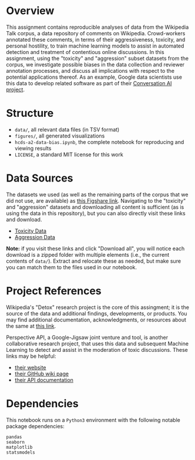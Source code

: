 # Overview

This assignment contains reproducible analyses of data from the Wikipedia Talk corpus, a data repository of comments on Wikipedia. Crowd-workers annotated these comments, in terms of their aggressiveness, toxicity, and personal hostility, to train machine learning models to assist in automated detection and treatment of contentious online discussions. In this assignment, using the "toxicity" and "aggression" subset datasets from the corpus, we investigate possible biases in the data collection and reviewer annotation processes, and discuss all implications with respect to the potential applications thereof. As an example, Google data scientists use this data to develop related software as part of their [Conversation AI project](https://conversationai.github.io). 

# Structure

- `data/`, all relevant data files (in TSV format)
- `figures/`, all generated visualizations
- `hcds-a2-data-bias.ipynb`, the complete notebook for reproducing and viewing results
- `LICENSE`, a standard MIT license for this work

# Data Sources

The datasets we used (as well as the remaining parts of the corpus that we did not use, are available) as [this Figshare link](https://figshare.com/projects/Wikipedia_Talk/16731). Navigating to the "toxicity" and "aggression" datasets and downloading all content is sufficient (as is using the data in this repository), but you can also directly visit these links and download.

- [Toxicity Data](figshare.com/articles/dataset/Wikipedia_Talk_Labels_Toxicity/4563973)
- [Aggression Data](figshare.com/articles/dataset/Wikipedia_Talk_Labels_Aggression/4267550)

__Note:__ if you visit these links and click "Download all", you will notice each download is a zipped folder with multiple elements (i.e., the current contents of `data/`). Extract and relocate these as needed, but make sure you can match them to the files used in our notebook.

# Project References

Wikipedia's "Detox" research project is the core of this assingment; it is the source of the data and additional findings, developments, or products. You may find additional documentation, acknowledgments, or resources about the same at [this link](https://meta.wikimedia.org/wiki/Research:Detox).

Perspective API, a Google-Jigsaw joint venture and tool, is another collaborative research project, that uses this data and subsequent Machine Learning to detect and assist in the moderation of toxic discussions. These links may be helpful:

- [their website](https://www.perspectiveapi.com/#/home)
- [their GitHub wiki page](https://github.com/conversationai/perspectiveapi/wiki/perspective-hacks)
- [their API documentation](https://github.com/conversationai/perspectiveapi/blob/master/2-api/methods.md)


# Dependencies

This notebook runs on a `Python3` environment with the following notable package dependencies:

```
pandas 
seaborn
matplotlib
statsmodels
```